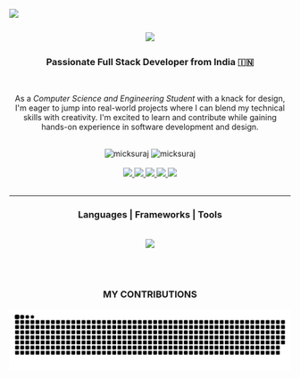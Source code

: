 [![](https://visitcount.itsvg.in/api?id=mick&label=50&pretty=false)](https://visitcount.itsvg.in)

<h3 align="center">
    <img src="https://readme-typing-svg.herokuapp.com/?font=Righteous&size=35&center=true&vCenter=true&width=500&height=70&duration=4000&lines=Hey+Developers;+I'm+Mick+Suraj;I'm+From+Kerala,+India" />
</h3>

<h3 align="center">Passionate Full Stack Developer from India 🇮🇳</h3>

<br/>

<div align="center">
 
As a *Computer Science and Engineering Student* with a knack for design, 
I'm eager to jump into real-world projects where I can blend my technical skills with creativity. 
I'm excited to learn and contribute while gaining hands-on experience in software development and design.

<br/>

 </div>

 <div align="center">
    <img src="https://github-readme-stats.vercel.app/api?username=Micksuraj777&show_icons=true&locale=en&theme=dark" alt="micksuraj" height="150">
    <img src="https://github-readme-streak-stats.herokuapp.com/?user=Micksuraj777&theme=dark" alt="micksuraj" height="150">  
</div>

<br/>

 <div align="center"> 
  <a href="mailto:micksuraj999@gmail.com">
    <img src="https://img.shields.io/badge/Gmail-333333?style=for-the-badge&logo=gmail&logoColor=red" />
  </a>
  <a href="https://www.linkedin.com/in/mick-suraj" target="_blank">
    <img src="https://img.shields.io/badge/LinkedIn-0077B5?style=for-the-badge&logo=linkedin&logoColor=white" target="_blank" />
  </a>
  <a href="https://www.instagram.com/mick_su_raj_?utm_source=qr&igsh=MXZtaTAycGQ3cWQ3Zw==" target="_blank">
    <img src="https://img.shields.io/badge/Instagram-833ab4?style=for-the-badge&logo=instagram&logoColor=white" />
  </a>
  <a href="https://wa.me/8714572312" target="_blank">
    <img src="https://img.shields.io/badge/WhatsApp-25D366?style=for-the-badge&logo=whatsapp&logoColor=white" />
  </a>
  <a href="https://www.facebook.com/YourPageName" target="_blank">
  <img src="https://img.shields.io/badge/Facebook-1877F2?style=for-the-badge&logo=facebook&logoColor=white" />
  </a>

</div><br/>

 <hr/>

<h3 align="center">Languages | Frameworks | Tools</h3>

<br/>

<div align="center">
    <img src="https://skillicons.dev/icons?i=html,css,tailwind,github,figma,git,python,javascript,react.next,java,mysql,c" />
</div>

<br/><br/>



<div align="center">
  <h3> MY CONTRIBUTIONS </h3>
    <picture>
    <source
    media="(prefers-color-scheme: dark)"
    srcset="https://raw.githubusercontent.com/diya-el-fadhil/diya-el-fadhil/output/github-contribution-grid-snake-dark.svg"
  />
  <img alt="snake eating my contributions" src="https://raw.githubusercontent.com/diya-el-fadhil/diya-el-fadhil/output/github-contribution-grid-snake-dark.svg" />

  </picture>
  
  <br/>
</div>
